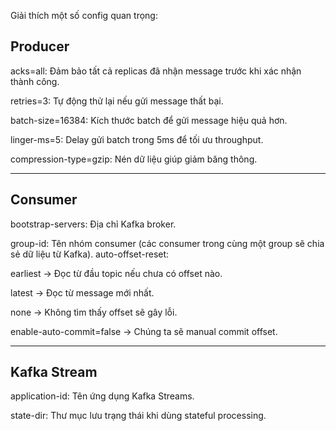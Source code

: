 Giải thích một số config quan trọng:


## Producer
acks=all: Đảm bảo tất cả replicas đã nhận message trước khi xác nhận thành công.

retries=3: Tự động thử lại nếu gửi message thất bại.

batch-size=16384: Kích thước batch để gửi message hiệu quả hơn.

linger-ms=5: Delay gửi batch trong 5ms để tối ưu throughput.

compression-type=gzip: Nén dữ liệu giúp giảm băng thông.

---
## Consumer
bootstrap-servers: Địa chỉ Kafka broker.

group-id: Tên nhóm consumer (các consumer trong cùng một group sẽ chia sẻ dữ liệu từ Kafka).
auto-offset-reset:

earliest → Đọc từ đầu topic nếu chưa có offset nào.

latest → Đọc từ message mới nhất.

none → Không tìm thấy offset sẽ gây lỗi.

enable-auto-commit=false → Chúng ta sẽ manual commit offset.

---
## Kafka Stream

application-id: Tên ứng dụng Kafka Streams.

state-dir: Thư mục lưu trạng thái khi dùng stateful processing.